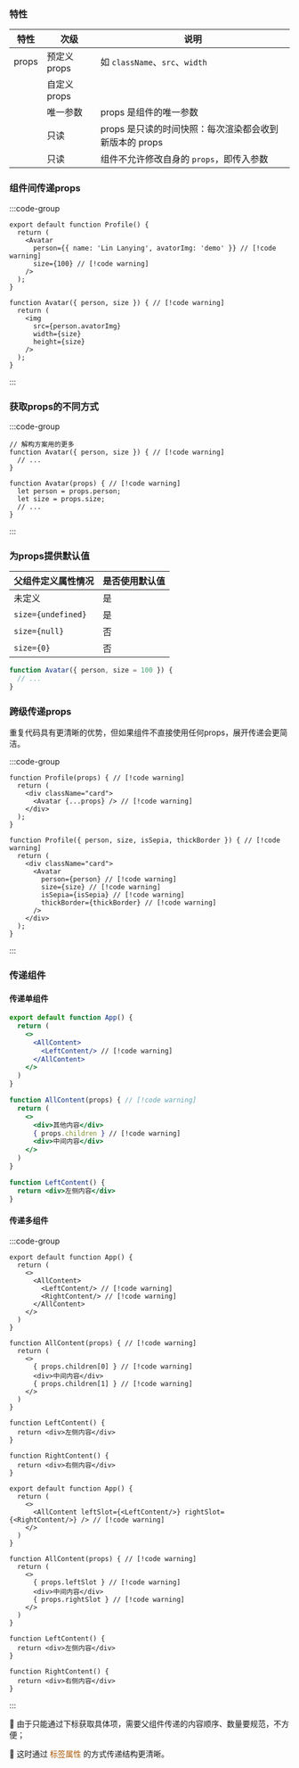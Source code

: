 ### 特性

| 特性  | 次级         | 说明                                                   |
| ----- | ------------ | ------------------------------------------------------ |
| props | 预定义 props | 如 `className`、`src`、`width`                         |
|       | 自定义 props |                                                        |
|       | 唯一参数     | props 是组件的唯一参数                                 |
|       | 只读         | props 是只读的时间快照：每次渲染都会收到新版本的 props |
|       | 只读         | 组件不允许修改自身的 `props`，即传入参数               |



### 组件间传递props

:::code-group

```[父组件]jsx
export default function Profile() {
  return (
    <Avatar
      person={{ name: 'Lin Lanying', avatorImg: 'demo' }} // [!code warning]
      size={100} // [!code warning]
    />
  );
}
```

```[子组件]jsx
function Avatar({ person, size }) { // [!code warning]
  return (
    <img
      src={person.avatorImg}
      width={size}
      height={size}
    />
  );
}
```

:::



### 获取props的不同方式

:::code-group

```[解构获取]jsx
// 解构方案用的更多
function Avatar({ person, size }) { // [!code warning]
  // ...
}
```

```[直接获取]jsx
function Avatar(props) { // [!code warning]
  let person = props.person;
  let size = props.size;
  // ...
}
```

:::



### 为props提供默认值

| 父组件定义属性情况 | 是否使用默认值 |
| ------------------ | -------------- |
| 未定义             | 是             |
| `size={undefined}` | 是             |
| `size={null}`      | 否             |
| `size={0}`         | 否             |

```jsx
function Avatar({ person, size = 100 }) {
  // ...
}
```



### 跨级传递props

重复代码具有更清晰的优势，但如果组件不直接使用任何props，展开传递会更简洁。

:::code-group

```[展开语法传递]jsx
function Profile(props) { // [!code warning]
  return (
    <div className="card">
      <Avatar {...props} /> // [!code warning]
    </div>
  );
}
```

```[重复代码传递]jsx
function Profile({ person, size, isSepia, thickBorder }) { // [!code warning]
  return (
    <div className="card">
      <Avatar
        person={person} // [!code warning]
        size={size} // [!code warning]
        isSepia={isSepia} // [!code warning]
        thickBorder={thickBorder} // [!code warning]
      />
    </div>
  );
}
```

:::



### 传递组件

#### 传递单组件

```jsx
export default function App() {
  return (
    <>
      <AllContent>
        <LeftContent/> // [!code warning]
      </AllContent>
    </>
  )
}

function AllContent(props) { // [!code warning]
  return (
    <>
      <div>其他内容</div>
      { props.children } // [!code warning]
      <div>中间内容</div>
    </>
  )
}

function LeftContent() {
  return <div>左侧内容</div>
}
```



#### 传递多组件

:::code-group

```[通过标签内容传递]jsx
export default function App() {
  return (
    <>
      <AllContent>
        <LeftContent/> // [!code warning]
        <RightContent/> // [!code warning]
      </AllContent>
    </>
  )
}

function AllContent(props) { // [!code warning]
  return (
    <>
      { props.children[0] } // [!code warning]
      <div>中间内容</div>
      { props.children[1] } // [!code warning]
    </>
  )
}

function LeftContent() {
  return <div>左侧内容</div>
}

function RightContent() {
  return <div>右侧内容</div>
}
```

```[通过标签属性传递]jsx
export default function App() {
  return (
    <>
      <AllContent leftSlot={<LeftContent/>} rightSlot={<RightContent/>} /> // [!code warning]
    </>
  )
}

function AllContent(props) { // [!code warning]
  return (
    <>
      { props.leftSlot } // [!code warning]
      <div>中间内容</div>
      { props.rightSlot } // [!code warning]
    </>
  )
}

function LeftContent() {
  return <div>左侧内容</div>
}

function RightContent() {
  return <div>右侧内容</div>
}
```

:::

:octopus: 由于只能通过下标获取具体项，需要父组件传递的内容顺序、数量要规范，不方便；

:ghost: 这时通过 <span style="color: #a50">标签属性</span> 的方式传递结构更清晰。
